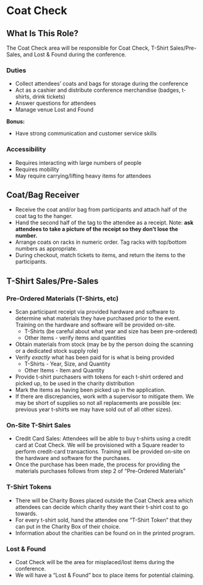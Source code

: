 # Coat Check

## What Is This Role?

The Coat Check area will be responsible for Coat Check, T-Shirt Sales/Pre-Sales, and Lost & Found during the conference.

### Duties

- Collect attendees’ coats and bags for storage during the conference
- Act as a cashier and distribute conference merchandise (badges, t-shirts, drink tickets)
- Answer questions for attendees
- Manage venue Lost and Found
  
**Bonus:**

- Have strong communication and customer service skills

### Accessibility

- Requires interacting with large numbers of people
- Requires mobility
- May require carrying/lifting heavy items for attendees

## Coat/Bag Receiver

- Receive the coat and/or bag from participants and attach half of the coat tag to the hanger.
- Hand the second half of the tag to the attendee as a receipt.  Note: **ask attendees to take a picture of the receipt so they don’t lose the number.**
- Arrange coats on racks in numeric order.  Tag racks with top/bottom numbers as appropriate. 
- During checkout, match tickets to items, and return the items to the participants.

## T-Shirt Sales/Pre-Sales

### Pre-Ordered Materials (T-Shirts, etc)

- Scan participant receipt via provided hardware and software to determine what materials they have purchased prior to the event.  Training on the hardware and software will be provided on-site.
    - T-Shirts (be careful about what year and size has been pre-ordered)
    - Other items - verify items and quantities
- Obtain materials from stock (may be by the person doing the scanning or a dedicated stock supply role)
- Verify *exactly* what has been paid for is what is being provided
    - T-Shirts - Year, Size, and Quantity
    - Other Items - Item and Quantity
- Provide t-shirt purchasers with tokens for each t-shirt ordered and picked up, to be used in the charity distribution
- Mark the items as having been picked up in the application.
- If there are discrepancies, work with a supervisor to mitigate them.  We may be short of supplies so not all replacements are possible (ex: previous year t-shirts we may have sold out of all other sizes).

### On-Site T-Shirt Sales

- Credit Card Sales:  Attendees will be able to buy t-shirts using a credit card at Coat Check.  We will be provisioned with a Square reader to perform credit-card transactions. Training will be provided on-site on the hardware and software for the purchases.
- Once the purchase has been made, the process for providing the materials purchases follows from step 2 of “Pre-Ordered Materials”

### T-Shirt Tokens

- There will be Charity Boxes placed outside the Coat Check area which attendees can decide which charity they want their t-shirt cost to go towards.
- For every t-shirt sold, hand the attendee one “T-Shirt Token” that they can put in the Charity Box of their choice.
- Information about the charities can be found on in the printed program.

### Lost & Found

- Coat Check will be the area for misplaced/lost items during the conference.
- We will have a “Lost & Found” box to place items for potential claiming. 
